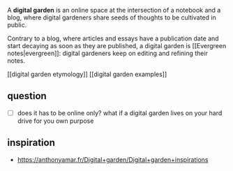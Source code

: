 A **digital garden** is an online space at the intersection of a notebook and a blog, where digital gardeners share seeds of thoughts to be cultivated in public.

Contrary to a blog, where articles and essays have a publication date and start decaying as soon as they are published, a digital garden is [[Evergreen notes|evergreen]]: digital gardeners keep on editing and refining their notes.

[[digital garden etymology]]
[[digital garden examples]]
## question
- [ ] does it has to be online only? what if a digital garden lives on your hard drive for you own purpose

## inspiration
- https://anthonyamar.fr/Digital+garden/Digital+garden+inspirations
